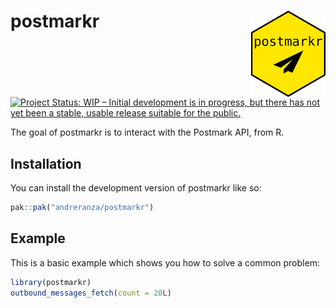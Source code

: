 
<!-- README.md is generated from README.Rmd. Please edit that file -->

# postmarkr <img src="man/figures/logo.png" align="right" height="138" />

<!-- badges: start -->

[![Project Status: WIP – Initial development is in progress, but there
has not yet been a stable, usable release suitable for the
public.](https://www.repostatus.org/badges/latest/wip.svg)](https://www.repostatus.org/#wip)
<!-- badges: end -->

The goal of postmarkr is to interact with the Postmark API, from R.

## Installation

You can install the development version of postmarkr like so:

``` r
pak::pak("andreranza/postmarkr")
```

## Example

This is a basic example which shows you how to solve a common problem:

``` r
library(postmarkr)
outbound_messages_fetch(count = 20L)
```
